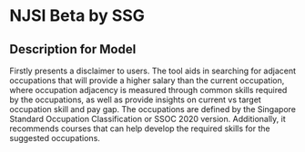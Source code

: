 # NJSI Beta by SSG

## Description for Model

Firstly presents a disclaimer to users. The tool aids in searching for adjacent occupations that will provide a higher salary than the current occupation, where occupation adjacency is measured through common skills required by the occupations, as well as provide insights on current vs target occupation skill and pay gap. The occupations are defined by the Singapore Standard Occupation Classification or SSOC 2020 version. Additionally, it recommends courses that can help develop the required skills for the suggested occupations.

